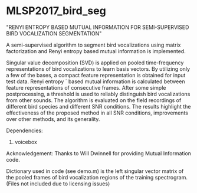 # MLSP2017_bird_seg
"RENYI ENTROPY BASED MUTUAL INFORMATION FOR SEMI-SUPERVISED BIRD
VOCALIZATION SEGMENTATION"

A semi-supervised algorithm to segment bird vocalizations using matrix factorization and
Renyi entropy based mutual information is implemented. 

Singular value decomposition (SVD) is applied on pooled time-frequency
representations of bird vocalizations to learn basis vectors.
By utilizing only a few of the bases, a compact feature representation
is obtained for input test data. Renyi entropy ´
based mutual information is calculated between feature representations
of consecutive frames. After some simple postprocessing,
a threshold is used to reliably distinguish bird
vocalizations from other sounds. The algorithm is evaluated
on the field recordings of different bird species and different
SNR conditions. The results highlight the effectiveness of the
proposed method in all SNR conditions, improvements over
other methods, and its generality.


Dependencies: 
1) voicebox

Acknowledgement: Thanks to Will Dwinnell for providing Mutual Information code.


Dictionary used in code (see demo.m) is the left singular vector matrix of the pooled frames of bird vocalization regions of the training spectrogram. (Files not included due to licensing issues) 
